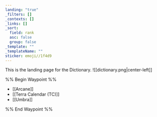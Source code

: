 ```yaml
---
landing: "true"
_filters: []
_contexts: []
_links: []
_sort:
  field: rank
  asc: false
  group: false
_template: ""
_templateName: ""
sticker: emoji//1f4d9
---
```

This is the landing page for the Dictionary.
![[dictionary.png|center-left]]

%% Begin Waypoint %%
- [[Arcane]]
- [[Terra Calendar (TC)]]
- [[Umbra]]

%% End Waypoint %%